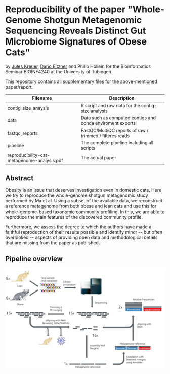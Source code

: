 # Reproducibility of the paper "Whole-Genome Shotgun Metagenomic Sequencing Reveals Distinct Gut Microbiome Signatures of Obese Cats"
by [Jules Kreuer](https://juleskreuer.eu), [Dario Eltzner](https://github.com/Schmoho) and Philip Höllein for the Bioinformatics Seminar BIOINF4240 at the University of Tübingen.


This repository contains all supplementary files for the above-mentioned paper/report.

| Filename | Description |
| -------- | ----------  |
| contig_size_anaysis |  R script and raw data for the contig-size analysis |
| data | Data such as computed contigs and conda enviroment exports |
| fastqc_reports | FastQC/MultiQC reports of raw / trimmed / filteres reads |
| pipeline | The complete pipeline including all scripts | 
| reproducibility-cat-metagenome-analysis.pdf | The actual paper |

## Abstract
Obesity is an issue that deserves investigation even in domestic cats. Here we try to reproduce the whole-genome shotgun metagenomic study performed by Ma et al. Using a subset of the available data, we reconstruct a reference metagenome from both obese and lean cats and use this for whole-genome-based taxonomic community profiling. In this, we are able to reproduce the main features of the discovered community profile. 

Furthermore, we assess the degree to which the authors have made a faithful reproduction of their results possible and identify minor -- but often overlooked -- aspects of providing open data and methodological details that are missing from the paper as published.
## Pipeline overview
![Pipeline overview](pipeline/pipeline_overview.png)